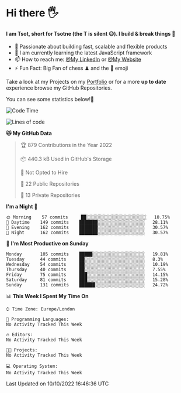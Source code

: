 # Hi there :raised_hand_with_fingers_splayed:
#### I am Tsot, short for Tsotne (the T is silent :wink:). I build & break things :space_invader:
- :telescope: Passionate about building fast, scalable and flexible products
- :seedling: I am currently learning the latest JavaScript framework 
- :mailbox: How to reach me: [@My LinkedIn](https://www.linkedin.com/in/tsotne-gvadzabia/) or [@My Website](https://tsotne.co.uk/contact)
- :zap: Fun Fact: Big Fan of chess ♟ and the 👾 emoji

Take a look at my Projects on my [Portfolio](https://tsotne.co.uk/) or for a more **up to date** experience browse my GitHub Repositories.

You can see some statistics below!:space_invader:
<!--START_SECTION:waka-->
![Code Time](http://img.shields.io/badge/Code%20Time-761%20hrs%202%20mins-blue)

![Lines of code](https://img.shields.io/badge/From%20Hello%20World%20I%27ve%20Written-625%20Thousand%20lines%20of%20code-blue)

**🐱 My GitHub Data** 

> 🏆 879 Contributions in the Year 2022
 > 
> 📦 440.3 kB Used in GitHub's Storage 
 > 
> 🚫 Not Opted to Hire
 > 
> 📜 22 Public Repositories 
 > 
> 🔑 13 Private Repositories  
 > 
**I'm a Night 🦉** 

```text
🌞 Morning    57 commits     ██░░░░░░░░░░░░░░░░░░░░░░░   10.75% 
🌆 Daytime    149 commits    ███████░░░░░░░░░░░░░░░░░░   28.11% 
🌃 Evening    162 commits    ███████░░░░░░░░░░░░░░░░░░   30.57% 
🌙 Night      162 commits    ███████░░░░░░░░░░░░░░░░░░   30.57%

```
📅 **I'm Most Productive on Sunday** 

```text
Monday       105 commits    █████░░░░░░░░░░░░░░░░░░░░   19.81% 
Tuesday      44 commits     ██░░░░░░░░░░░░░░░░░░░░░░░   8.3% 
Wednesday    54 commits     ██░░░░░░░░░░░░░░░░░░░░░░░   10.19% 
Thursday     40 commits     ██░░░░░░░░░░░░░░░░░░░░░░░   7.55% 
Friday       75 commits     ███░░░░░░░░░░░░░░░░░░░░░░   14.15% 
Saturday     81 commits     ███░░░░░░░░░░░░░░░░░░░░░░   15.28% 
Sunday       131 commits    ██████░░░░░░░░░░░░░░░░░░░   24.72%

```


📊 **This Week I Spent My Time On** 

```text
⌚︎ Time Zone: Europe/London

💬 Programming Languages: 
No Activity Tracked This Week

🔥 Editors: 
No Activity Tracked This Week

🐱‍💻 Projects: 
No Activity Tracked This Week

💻 Operating System: 
No Activity Tracked This Week

```


 Last Updated on 10/10/2022 16:46:36 UTC
<!--END_SECTION:waka-->
